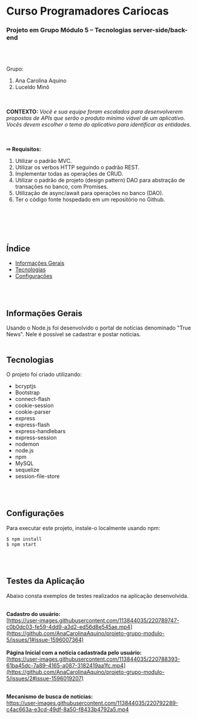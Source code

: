 <h1>Curso Programadores Cariocas</h1>

<h3>Projeto em Grupo Módulo 5 – Tecnologias server-side/back-end</h3>
<br><br>


Grupo: 	   <ol>
            <li>Ana Carolina Aquino</li>
            <li>Luceldo Minô</li>
      	  </ol>


<br><br>
<b>CONTEXTO:</b><i> Você e sua equipe foram escalados para desenvolverem propostas de APIs que serão o produto mínimo viável de um aplicativo. Vocês devem escolher o tema do aplicativo para identificar as entidades.
</i><br><br><br>


<b> ⇨ Requisitos:</b>
    <ol>
       <li>Utilizar o padrão MVC.</li>
       <li>Utilizar os verbos HTTP seguindo o padrão REST.</li>
       <li>Implementar todas as operações de CRUD.</li>
       <li>Utilizar o padrão de projeto (design pattern) DAO para abstração de transações no banco, com Promises.</li>
       <li>Utilização de async/await para operações no banco (DAO).</li>
       <li>Ter o código fonte hospedado em um repositório no Github.</li>
    </ol>
<br><br>


<br>

## Índice
* [Informações Gerais](#informações-Gerais)
* [Tecnologias](#tecnologias)
* [Configurações](#configurações)

<br><br>


## Informações Gerais
Usando o Node.js foi desenvolvido o portal de notícias denominado "True News". Nele é possível se cadastrar e postar notícias.<br><br>

	

## Tecnologias

O projeto foi criado utilizando:

* bcryptjs
* Bootstrap
* connect-flash
* cookie-session
* cookie-parser
* express
* express-flash
* express-handlebars
* express-session
* nodemon
* node.js
* npm
* MySQL
* sequelize
* session-file-store
   

<br><br>
	
## Configurações

Para executar este projeto, instale-o localmente usando npm:

```
$ npm install
$ npm start
```

<br><br>


## Testes da Aplicação


Abaixo consta exemplos de testes realizados na aplicação desenvolvida.<br><br>

<b>Cadastro do usuário:</b><br>
[https://user-images.githubusercontent.com/113844035/220789747-c0b0dc03-fe59-4dd9-a3d2-ed56d8e545ae.mp4](https://github.com/AnaCarolinaAquino/projeto-grupo-modulo-5/issues/1#issue-1596007364)
<br><br>
<b>Página Inicial com a notícia cadastrada pelo usuário:</b><br>
[https://user-images.githubusercontent.com/113844035/220788393-61ba45dc-7a89-4165-a087-3182419aa1fc.mp4](https://github.com/AnaCarolinaAquino/projeto-grupo-modulo-5/issues/2#issue-1596019207)
<br><br>

<b>Mecanismo de busca de notícias:</b><br>
https://user-images.githubusercontent.com/113844035/220792289-c4ac663a-e3cd-49df-8a50-f8433b4792a5.mp4
<br><br>


